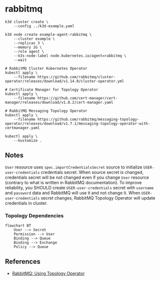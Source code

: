 # rabbitmq

```
k3d cluster create \
    --config ../k3d-example.yaml

k3d node create example-agent-rabbitmq \
    --cluster example \
    --replicas 3 \
    --memory 1G \
    --role agent \
    --k3s-node-label node.kubernetes.io/agent=rabbitmq \
    --wait

# RabbitMQ Cluster Kubernetes Operator
kubectl apply \
    --filename https://github.com/rabbitmq/cluster-operator/releases/download/v1.14.0/cluster-operator.yml

# Certificate Manager for Topology Operator
kubectl apply \
    --filename https://github.com/cert-manager/cert-manager/releases/download/v1.8.2/cert-manager.yaml

# RabbitMQ Messaging Topology Operator
kubectl apply \
    --filename https://github.com/rabbitmq/messaging-topology-operator/releases/download/v1.7.1/messaging-topology-operator-with-certmanager.yaml

kubectl apply \
    --kustomize .
```

## Notes

`User` resource uses `spec.importCredentialsSecret` source to initialize
`USER-user-credentials` credentials secret. When source secret is changed,
credentials secret will be not changed even if you change `User` resource
(contrary to what is written in RabbitMQ documentation). To improve reliability,
you SHOULD create `USER-user-credentials` secret with `username` and `password`
data and RabbitMQ will use it and not change it. When `USER-user-credentials`
secret changes, RabbitMQ Topology Operator will update credentials in cluster.

### Topology Dependencies

```mermaid
flowchart BT
    User --> Secret
    Permission --> User
    Binding --> Queue
    Binding --> Exchange
    Policy --> Queue
```

## References

* [RabbitMQ: Using Topology Operator](https://www.rabbitmq.com/kubernetes/operator/using-topology-operator.html)
